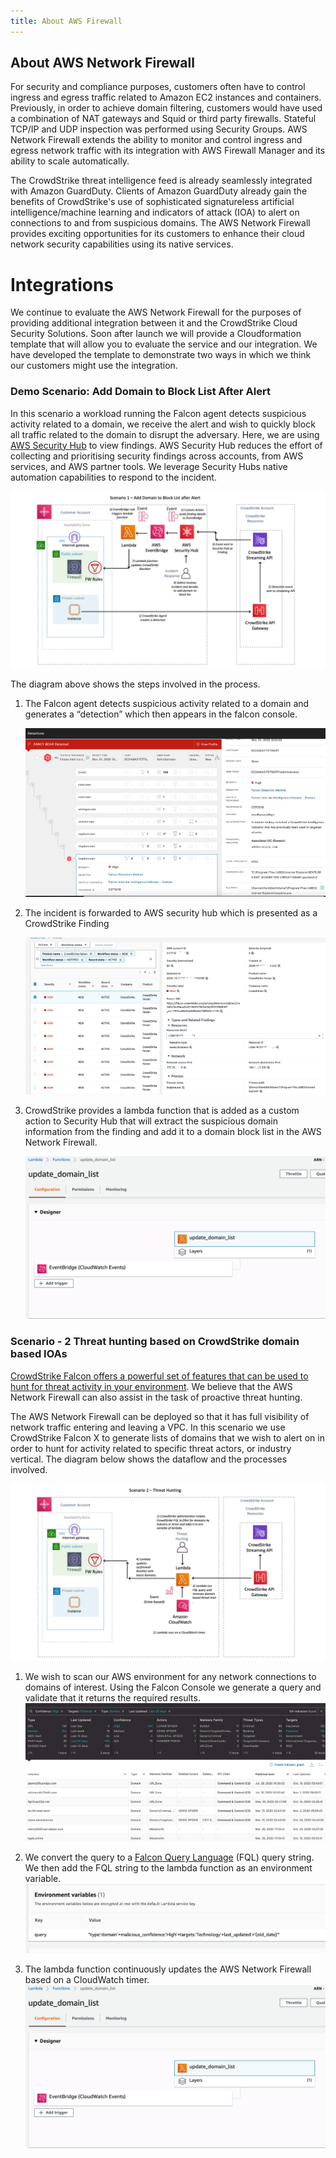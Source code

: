 ```yaml
---
title: About AWS Firewall
---
```



## About AWS Network Firewall

For security and compliance purposes, customers often have to control ingress and egress traffic related to Amazon EC2 instances and containers.  Previously, in order to achieve domain filtering, customers would have used a combination of NAT gateways and Squid or third party firewalls.  Stateful TCP/IP and UDP inspection was performed using Security Groups.   AWS Network Firewall extends the ability to monitor and control ingress and egress network traffic with its integration with AWS Firewall Manager and its ability to scale automatically.   

The CrowdStrike threat intelligence feed is already seamlessly integrated with Amazon GuardDuty. Clients of Amazon GuardDuty already gain the benefits of CrowdStrike's use of sophisticated signatureless artificial intelligence/machine learning and indicators of attack (IOA) to alert on connections to and from suspicious domains.  The AWS Network Firewall provides exciting opportunities for its customers to enhance their cloud network security capabilities using its native services. 

# Integrations
We continue to evaluate the AWS Network Firewall for the purposes of providing additional integration between it and the CrowdStrike Cloud Security Solutions.   Soon after launch we will provide a Cloudformation template that will allow you to evaluate the service and our integration.   We have developed the template to demonstrate two ways in which we think our customers might use the integration.

### Demo Scenario: Add Domain to Block List After Alert

In this scenario a workload running the Falcon agent detects suspicious activity related to a domain,  we receive the alert and wish to quickly block all traffic related to the domain to disrupt the adversary.   Here, we are using [AWS Security Hub](https://aws.amazon.com/security-hub/?aws-security-hub-blogs.sort-by=item.additionalFields.createdDate&aws-security-hub-blogs.sort-order=desc) to view findings.  AWS Security Hub reduces the effort of collecting and prioritising security findings across accounts, from AWS services, and AWS partner tools.  We leverage Security Hubs native automation capabilities to respond to the incident.   

 ![Figure 1: CrowdStrike Falcon Discover for Cloud and Containers Architecture Diagram](images/scenario1.png)

The diagram above shows the steps involved in the process.

1. The Falcon agent detects suspicious activity related to a domain and generates a “detection” which then appears in the falcon console.    

    ![Falcon Console Detection](images/detection.png)
2. The incident is forwarded to AWS security hub which is presented as a CrowdStrike Finding


   ![alt_text](images/image3.png "image_tooltip")


3) CrowdStrike provides a lambda function that is added as a custom action to Security Hub that will extract the suspicious domain information from the finding and add it to a domain block list in the AWS Network Firewall.  
    
   ![alt_text](images/image4.png "image_tooltip") 
    


### Scenario - 2  Threat hunting based on CrowdStrike domain based IOAs

[CrowdStrike Falcon offers a powerful set of features that can be used to hunt for threat activity in your environment](https://www.crowdstrike.com/blog/tech-center/hunt-threat-activity-falcon-endpoint-protection/). We believe that the AWS Network Firewall can also assist in the task of proactive threat hunting. 

The AWS Network Firewall can be deployed so that it has full visibility of network traffic entering and leaving a VPC. In this scenario we use CrowdStrike Falcon X to generate lists of domains that we wish to alert on in order to hunt for activity related to specific threat actors, or industry vertical. The diagram below shows the dataflow and the processes involved. 

   ![alt_text](images/scenario2.png "image_tooltip")


1. We wish to scan our AWS environment for any network connections to domains of interest. Using the Falcon Console we generate a query and validate that it returns the required results. 
   ![alt_text](images/image7.png "image_tooltip")

2. We convert the query to a [Falcon Query Language](https://falcon.crowdstrike.com/support/documentation/45/falcon-query-language-fql) (FQL) query string.    We then add the FQL string to the lambda function as an environment variable.   
   ![alt_text](images/image2.png "image_tooltip")
        
3. The lambda function continuously updates the AWS Network Firewall based on a CloudWatch timer.
   ![alt_text](images/image4.png "image_tooltip")
